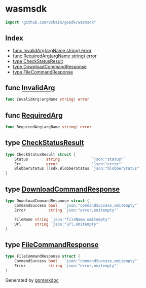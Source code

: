 <!-- Code generated by gomarkdoc. DO NOT EDIT -->

# wasmsdk

```go
import "github.com/0chain/gosdk/wasmsdk"
```

## Index

- [func InvalidArg\(argName string\) error](<#InvalidArg>)
- [func RequiredArg\(argName string\) error](<#RequiredArg>)
- [type CheckStatusResult](<#CheckStatusResult>)
- [type DownloadCommandResponse](<#DownloadCommandResponse>)
- [type FileCommandResponse](<#FileCommandResponse>)


<a name="InvalidArg"></a>
## func [InvalidArg](<https://github.com/0chain/gosdk/blob/doc/initial/wasmsdk/errors.go#L9>)

```go
func InvalidArg(argName string) error
```



<a name="RequiredArg"></a>
## func [RequiredArg](<https://github.com/0chain/gosdk/blob/doc/initial/wasmsdk/errors.go#L5>)

```go
func RequiredArg(argName string) error
```



<a name="CheckStatusResult"></a>
## type [CheckStatusResult](<https://github.com/0chain/gosdk/blob/doc/initial/wasmsdk/response.go#L18-L22>)



```go
type CheckStatusResult struct {
    Status        string              `json:"status"`
    Err           error               `json:"error"`
    BlobberStatus []sdk.BlobberStatus `json:"blobberStatus"`
}
```

<a name="DownloadCommandResponse"></a>
## type [DownloadCommandResponse](<https://github.com/0chain/gosdk/blob/doc/initial/wasmsdk/response.go#L10-L16>)



```go
type DownloadCommandResponse struct {
    CommandSuccess bool   `json:"commandSuccess,omitempty"`
    Error          string `json:"error,omitempty"`

    FileName string `json:"fileName,omitempty"`
    Url      string `json:"url,omitempty"`
}
```

<a name="FileCommandResponse"></a>
## type [FileCommandResponse](<https://github.com/0chain/gosdk/blob/doc/initial/wasmsdk/response.go#L5-L8>)



```go
type FileCommandResponse struct {
    CommandSuccess bool   `json:"commandSuccess,omitempty"`
    Error          string `json:"error,omitempty"`
}
```

Generated by [gomarkdoc](<https://github.com/princjef/gomarkdoc>)

